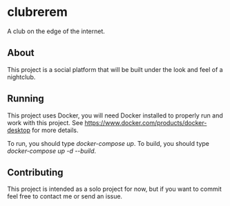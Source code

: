 # clubrerem
A club on the edge of the internet.

## About
This project is a social platform that will be built under the look and feel of a nightclub.

## Running
This project uses Docker, you will need Docker installed to properly run and work with this project.
See https://www.docker.com/products/docker-desktop for more details.

To run, you should type *docker-compose up*.
To build, you should type *docker-compose up -d --build*.

## Contributing
This project is intended as a solo project for now, but if you want to commit feel free to contact me or send an issue.